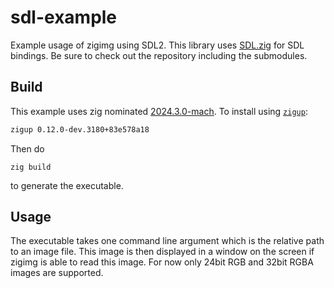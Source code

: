 # sdl-example
Example usage of zigimg using SDL2. This library uses [SDL.zig](https://github.com/MasterQ32/SDL.zig) for SDL bindings. Be sure to check out the repository including the submodules.

## Build

This example uses zig nominated [2024.3.0-mach](https://machengine.org/about/nominated-zig/). To install using [`zigup`](https://github.com/marler8997/zigup):

```sh
zigup 0.12.0-dev.3180+83e578a18
```

Then do

```
zig build
```

to generate the executable.

## Usage

The executable takes one command line argument which is the relative path to an image file. This image is then displayed in a window on the screen if zigimg is able to read this image. For now only 24bit RGB and 32bit RGBA images are supported.
